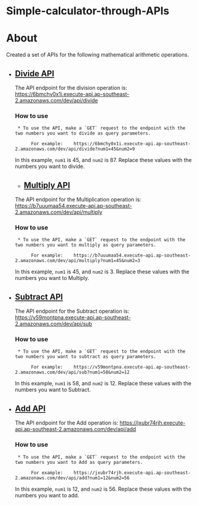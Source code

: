 # Simple-calculator-through-APIs

# About
Created a set of APIs for the following mathematical arithmetic operations.

- ## [Divide API](https://6bmchy0x1i.execute-api.ap-southeast-2.amazonaws.com/dev/api/divide?num1=45&num2=9)
  The API endpoint for the division operation is:
     https://6bmchy0x1i.execute-api.ap-southeast-2.amazonaws.com/dev/api/divide
  ### How to use
       * To use the API, make a `GET` request to the endpoint with the two numbers you want to divide as query parameters.
   
            For example:    https://6bmchy0x1i.execute-api.ap-southeast-2.amazonaws.com/dev/api/divide?num1=45&num2=9
  
   In this example, `num1` is 45, and `num2` is 87. Replace these values with the numbers you want to divide.


  - ## [Multiply API](https://b7uuumaa54.execute-api.ap-southeast-2.amazonaws.com/dev/api/multiply?num1=45&num2=3)
  The API endpoint for the Multiplication operation is:
     https://b7uuumaa54.execute-api.ap-southeast-2.amazonaws.com/dev/api/multiply
  ### How to use
       * To use the API, make a `GET` request to the endpoint with the two numbers you want to multiply as query parameters.
   
            For example:    https://b7uuumaa54.execute-api.ap-southeast-2.amazonaws.com/dev/api/multiply?num1=45&num2=3
  
   In this example, `num1` is 45, and `num2` is 3. Replace these values with the numbers you want to Multiply.


- ## [Subtract API](https://v59montpna.execute-api.ap-southeast-2.amazonaws.com/dev/api/sub?num1=58&num2=12)
  The API endpoint for the Subtract operation is:
     https://v59montpna.execute-api.ap-southeast-2.amazonaws.com/dev/api/sub
  ### How to use
       * To use the API, make a `GET` request to the endpoint with the two numbers you want to subtract as query parameters.
   
            For example:    https://v59montpna.execute-api.ap-southeast-2.amazonaws.com/dev/api/sub?num1=58&num2=12
  
   In this example, `num1` is 58, and `num2` is 12. Replace these values with the numbers you want to Subtract.

- ## [Add API](https://jxubr74rjh.execute-api.ap-southeast-2.amazonaws.com/dev/api/add?num1=12&num2=56)
  The API endpoint for the Add operation is:
     https://jxubr74rjh.execute-api.ap-southeast-2.amazonaws.com/dev/api/add
  ### How to use
       * To use the API, make a `GET` request to the endpoint with the two numbers you want to Add as query parameters.
   
            For example:    https://jxubr74rjh.execute-api.ap-southeast-2.amazonaws.com/dev/api/add?num1=12&num2=56
  
   In this example, `num1` is 12, and `num2` is 56. Replace these values with the numbers you want to add.

